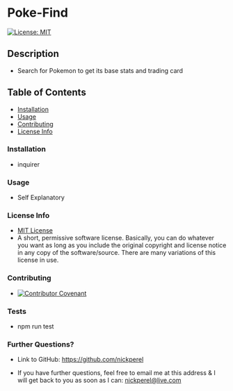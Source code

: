 # Poke-Find
  [![License: MIT](https://img.shields.io/badge/License-MIT-yellow.svg)](https://opensource.org/licenses/MIT)

  ## Description
  
  * Search for Pokemon to get its base stats and trading card

  ## Table of Contents

  * [Installation](#installation)
  * [Usage](#usage)
  * [Contributing](#contributing)
  * [License Info](#license)

  ### Installation
  
  * inquirer

  ### Usage

  * Self Explanatory

  ### License Info
  * [MIT License](https://opensource.org/licenses/MIT)
  * A short, permissive software license. Basically, you can do whatever you want as long as you include the original copyright and license notice in any copy of the software/source.  There are many variations of this license in use.
  
  ### Contributing

  * [![Contributor Covenant](https://img.shields.io/badge/Contributor%20Covenant-2.1-4baaaa.svg)](code_of_conduct.md)

  ### Tests

  * npm run test

  ### Further Questions?

  * Link to GitHub: https://github.com/nickperel

  * If you have further questions, feel free to email me at this address & I will get back to you as soon as I can: nickperel@live.com

